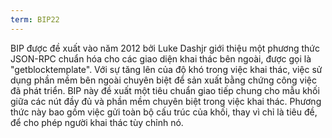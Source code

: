 ```yaml
---
term: BIP22
---
```


BIP được đề xuất vào năm 2012 bởi Luke Dashjr giới thiệu một phương thức JSON-RPC chuẩn hóa cho các giao diện khai thác bên ngoài, được gọi là "getblocktemplate". Với sự tăng lên của độ khó trong việc khai thác, việc sử dụng phần mềm bên ngoài chuyên biệt để sản xuất bằng chứng công việc đã phát triển. BIP này đề xuất một tiêu chuẩn giao tiếp chung cho mẫu khối giữa các nút đầy đủ và phần mềm chuyên biệt trong việc khai thác. Phương thức này bao gồm việc gửi toàn bộ cấu trúc của khối, thay vì chỉ là tiêu đề, để cho phép người khai thác tùy chỉnh nó.